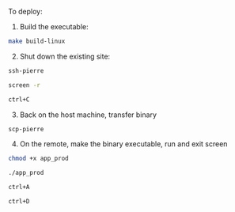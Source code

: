 To deploy:

1. Build the executable:

```bash
make build-linux
```

2. Shut down the existing site:

```bash
ssh-pierre
```

```bash
screen -r
```

```bash
ctrl+C
```

3. Back on the host machine, transfer binary

```bash
scp-pierre
```

4. On the remote, make the binary executable, run and exit screen

```bash
chmod +x app_prod
```

```bash
./app_prod
```

```bash
ctrl+A
```

```bash
ctrl+D
```
